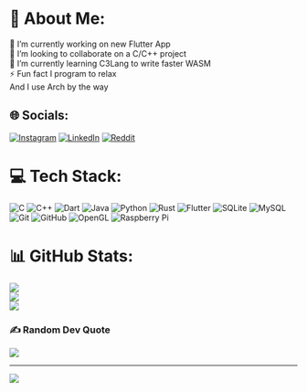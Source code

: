 # 💫 About Me:
🔭 I’m currently working on new Flutter App<br>👯 I’m looking to collaborate on a C/C++ project<br>🌱 I’m currently learning C3Lang to write faster WASM<br>⚡ Fun fact I program to relax <br>And I use Arch by the way


## 🌐 Socials:
[![Instagram](https://img.shields.io/badge/Instagram-%23E4405F.svg?logo=Instagram&logoColor=white)](https://instagram.com/ghesbro) [![LinkedIn](https://img.shields.io/badge/LinkedIn-%230077B5.svg?logo=linkedin&logoColor=white)](https://linkedin.com/in/andresbro) [![Reddit](https://img.shields.io/badge/Reddit-%23FF4500.svg?logo=Reddit&logoColor=white)](https://reddit.com/user/Sbrogi) 

# 💻 Tech Stack:
![C](https://img.shields.io/badge/c-%2300599C.svg?style=for-the-badge&logo=c&logoColor=white) ![C++](https://img.shields.io/badge/c++-%2300599C.svg?style=for-the-badge&logo=c%2B%2B&logoColor=white) ![Dart](https://img.shields.io/badge/dart-%230175C2.svg?style=for-the-badge&logo=dart&logoColor=white) ![Java](https://img.shields.io/badge/java-%23ED8B00.svg?style=for-the-badge&logo=openjdk&logoColor=white) ![Python](https://img.shields.io/badge/python-3670A0?style=for-the-badge&logo=python&logoColor=ffdd54) ![Rust](https://img.shields.io/badge/rust-%23000000.svg?style=for-the-badge&logo=rust&logoColor=white) ![Flutter](https://img.shields.io/badge/Flutter-%2302569B.svg?style=for-the-badge&logo=Flutter&logoColor=white) ![SQLite](https://img.shields.io/badge/sqlite-%2307405e.svg?style=for-the-badge&logo=sqlite&logoColor=white) ![MySQL](https://img.shields.io/badge/mysql-4479A1.svg?style=for-the-badge&logo=mysql&logoColor=white) ![Git](https://img.shields.io/badge/git-%23F05033.svg?style=for-the-badge&logo=git&logoColor=white) ![GitHub](https://img.shields.io/badge/github-%23121011.svg?style=for-the-badge&logo=github&logoColor=white) ![OpenGL](https://img.shields.io/badge/OpenGL-%23FFFFFF.svg?style=for-the-badge&logo=opengl) ![Raspberry Pi](https://img.shields.io/badge/-RaspberryPi-C51A4A?style=for-the-badge&logo=Raspberry-Pi)

# 📊 GitHub Stats:
![](https://github-readme-stats.vercel.app/api?username=AndreSbro03&theme=dark&hide_border=false&include_all_commits=false&count_private=false)<br/>
![](https://github-readme-streak-stats.herokuapp.com/?user=AndreSbro03&theme=dark&hide_border=false)<br/>
![](https://github-readme-stats.vercel.app/api/top-langs/?username=AndreSbro03&theme=dark&hide_border=false&include_all_commits=false&count_private=false&layout=compact)

### ✍️ Random Dev Quote
![](https://quotes-github-readme.vercel.app/api?type=horizontal&theme=tokyonight)

---
[![](https://visitcount.itsvg.in/api?id=AndreSbro03&icon=0&color=3)](https://visitcount.itsvg.in)

<!-- Proudly created with GPRM ( https://gprm.itsvg.in ) -->
